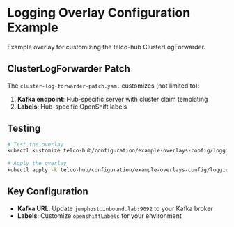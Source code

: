 # Logging Overlay Configuration Example

Example overlay for customizing the telco-hub ClusterLogForwarder.

## ClusterLogForwarder Patch

The `cluster-log-forwarder-patch.yaml` customizes (not limited to):

1. **Kafka endpoint**: Hub-specific server with cluster claim templating
2. **Labels**: Hub-specific OpenShift labels

## Testing

```bash
# Test the overlay
kubectl kustomize telco-hub/configuration/example-overlays-config/logging/

# Apply the overlay
kubectl apply -k telco-hub/configuration/example-overlays-config/logging/
```

## Key Configuration

- **Kafka URL**: Update `jumphost.inbound.lab:9092` to your Kafka broker
- **Labels**: Customize `openshiftLabels` for your environment
